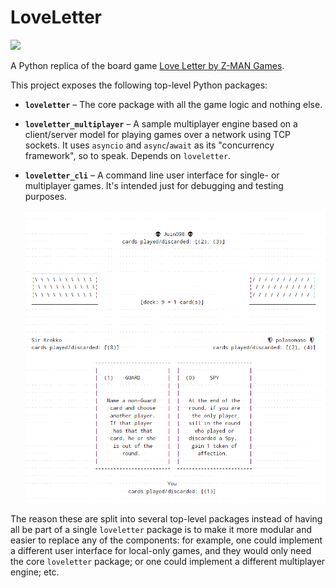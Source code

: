 # LoveLetter

![](https://github.com/plammens/loveletter/workflows/Python%20application/badge.svg)

A Python replica of the board game [Love Letter by Z-MAN Games](https://www.zmangames.com/en/games/love-letter/).

This project exposes the following top-level Python packages:

- **`loveletter`** – 
  The core package with all the game logic and nothing else.
- **`loveletter_multiplayer`** –
  A sample multiplayer engine based on a client/server model for playing games over a
  network using TCP sockets.
  It uses `asyncio` and `async`/`await` as its "concurrency framework", so to speak.
  Depends on `loveletter`.
- **`loveletter_cli`** –
  A command line user interface for single- or multiplayer games. It's intended just
  for debugging and testing purposes.

  ![CLI screenshot](docs/img/cli-screenshot.png)

The reason these are split into several top-level packages instead of having all be part
of a single `loveletter` package is to make it more modular and easier to replace any 
of the components:
for example, one could implement a different user interface for local-only games, and
they would only need the core `loveletter` package; 
or one could implement a different multiplayer engine;
etc.
